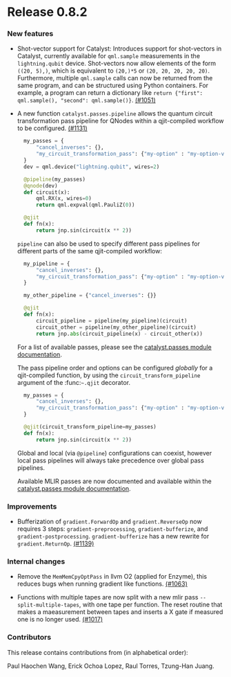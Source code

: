 # Release 0.8.2

<h3>New features</h3>

* Shot-vector support for Catalyst: Introduces support for shot-vectors in Catalyst, currently available for
  `qml.sample` measurements in the `lightning.qubit` device. Shot-vectors now allow elements of the form
  `((20, 5),)`, which is equivalent to `(20,)*5` or `(20, 20, 20, 20, 20)`. Furthermore, multiple `qml.sample`
  calls can now be returned from the same program, and can be structured using Python containers. For example,
  a program can return a dictionary like `return {"first": qml.sample(), "second": qml.sample()}`.
  [(#1051)](https://github.com/PennyLaneAI/catalyst/pull/1051)

* A new function `catalyst.passes.pipeline` allows the quantum circuit transformation pass pipeline for QNodes within a qjit-compiled workflow to be configured.
  [(#1131)](https://github.com/PennyLaneAI/catalyst/pull/1131)

  ```python
    my_passes = {
        "cancel_inverses": {},
        "my_circuit_transformation_pass": {"my-option" : "my-option-value"},
    }
    dev = qml.device("lightning.qubit", wires=2)

    @pipeline(my_passes)
    @qnode(dev)
    def circuit(x):
        qml.RX(x, wires=0)
        return qml.expval(qml.PauliZ(0))

    @qjit
    def fn(x):
        return jnp.sin(circuit(x ** 2))
  ```

  `pipeline` can also be used to specify different pass pipelines for different parts of the
  same qjit-compiled workflow:

  ```python
    my_pipeline = {
        "cancel_inverses": {},
        "my_circuit_transformation_pass": {"my-option" : "my-option-value"},
    }

    my_other_pipeline = {"cancel_inverses": {}}

    @qjit
    def fn(x):
        circuit_pipeline = pipeline(my_pipeline)(circuit)
        circuit_other = pipeline(my_other_pipeline)(circuit)
        return jnp.abs(circuit_pipeline(x) - circuit_other(x))
  ```

  For a list of available passes, please see the [catalyst.passes module documentation](https://docs.pennylane.ai/projects/catalyst/en/stable/code/__init__.html#module-catalyst.passes).

  The pass pipeline order and options can be configured *globally* for a
  qjit-compiled function, by using the `circuit_transform_pipeline` argument of the :func:`~.qjit` decorator.

  ```python
    my_passes = {
        "cancel_inverses": {},
        "my_circuit_transformation_pass": {"my-option" : "my-option-value"},
    }

    @qjit(circuit_transform_pipeline=my_passes)
    def fn(x):
        return jnp.sin(circuit(x ** 2))
  ```

  Global and local (via `@pipeline`) configurations can coexist, however local pass pipelines
  will always take precedence over global pass pipelines.

  Available MLIR passes are now documented and available within the
  [catalyst.passes module documentation](https://docs.pennylane.ai/projects/catalyst/en/stable/code/__init__.html#module-catalyst.passes).

<h3>Improvements</h3>

* Bufferization of `gradient.ForwardOp` and `gradient.ReverseOp` now requires 3 steps: `gradient-preprocessing`, 
  `gradient-bufferize`, and `gradient-postprocessing`. `gradient-bufferize` has a new rewrite for `gradient.ReturnOp`. 
  [(#1139)](https://github.com/PennyLaneAI/catalyst/pull/1139)

<h3>Internal changes</h3>

* Remove the `MemMemCpyOptPass` in llvm O2 (applied for Enzyme), this reduces bugs when 
  running gradient like functions.
  [(#1063)](https://github.com/PennyLaneAI/catalyst/pull/1063)

* Functions with multiple tapes are now split with a new mlir pass `--split-multiple-tapes`, with one tape per function. 
  The reset routine that makes a maeasurement between tapes and inserts a X gate if measured one is no longer used.
  [(#1017)](https://github.com/PennyLaneAI/catalyst/pull/1017)

<h3>Contributors</h3>

This release contains contributions from (in alphabetical order):

Paul Haochen Wang,
Erick Ochoa Lopez,
Raul Torres,
Tzung-Han Juang.

